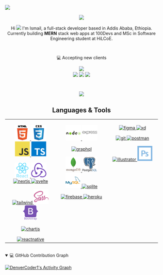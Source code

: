 <br>
<img align="center"
    src="https://user-images.githubusercontent.com/78016027/170264246-0c1093bd-7d2d-4ecf-8112-6b9ad78dcd70.svg" />
<br>
<br>
<div align="center">
    <img
        src="https://readme-typing-svg.herokuapp.com?font=Sora&duration=3000&color=03AAB4&background=FFFFFF00&center=true&lines=Software+Engineer;UI%2FUX+Designer;Design+and+Development">
</div>
<p align="center">Hi <img src="https://media.giphy.com/media/hvRJCLFzcasrR4ia7z/giphy.gif" width="15px"> I'm Ismail, a
    full-stack developer based in Addis Ababa, Ethiopia. <br>Currently
    <!-- <p>learning <strong>Flutter</strong> &</p> -->
    building <strong>MERN</strong> stack web apps at 100Devs and MSc in Software Engineering student at HiLCoE.
</p>
</div>

<br>
<p align="center">
    💻 Accepting new clients
    <br>
<p align='center'>
    <a href="mailto:ismailydev@gmail.com"><img height="30"
            src="https://img.shields.io/badge/-ismailydev@gmail.com-0d1117?logo=gmail&style=flat-square"></a>
    <br>
    <a href="https://www.linkedin.com/in/ismailydev"><img height="30"
            src="https://img.shields.io/badge/-ismailydev-0d1117?logo=linkedin&style=flat-square"></a>
    <a href="https://twitter.com/ismailydev"><img height="30"
            src="https://img.shields.io/badge/-ismailydev-0d1117?logo=twitter&style=flat-square"></a>
    <a href="https://github.com/ismailydev"><img height="30"
            src="https://img.shields.io/badge/-ismailydev-0d1117?logo=github&style=flat-square"></a>
</p>
<!-- <p align="center"> Check out <a href="https://ismailydev.netlify.app">my portfolio</a> for more information!</p> -->

<br>
<p align="center">
    <img
        src="https://github-readme-streak-stats.herokuapp.com?user=ismailydev&theme=tokyonight&hide_border=true&date_format=M%20j%5B%2C%20Y%5D&background=0d1117&ring=03AAB4&border=03AAB4&dates=648688&fire=03AAB4&currStreakLabel=03AAB4&currStreakNum=03AAB4&sideLabels=AFE4E8&sideNums=AFE4E8">
</p>
    <!-- <img src="https://github-readme-stats.vercel.app/api?username=ismailydev&show_icons=true&title_color=03AAB4&icon_color=03AAB4&text_color=AFE4E8&bg_color=0d1117"> -->

<h2 align="center" color="white">Languages & Tools</h2>

<div align="center" width="100%">
    <table>
        <tr>
            <td valign="top" width="33%">
                <br>
                <div align="center">
                    <a href="https://www.w3.org/html/" target="_blank" rel="noreferrer"> <img
                            src="https://raw.githubusercontent.com/devicons/devicon/master/icons/html5/html5-original-wordmark.svg"
                            alt="html5" width="50" height="50" />
                    </a>
                    <a href="https://www.w3schools.com/css/" target="_blank" rel="noreferrer"> <img
                            src="https://raw.githubusercontent.com/devicons/devicon/master/icons/css3/css3-original-wordmark.svg"
                            alt="css3" width="50" height="50" />
                    </a>
                    <a href="https://developer.mozilla.org/en-US/docs/Web/JavaScript" target="_blank" rel="noreferrer">
                        <img src="https://raw.githubusercontent.com/devicons/devicon/master/icons/javascript/javascript-original.svg"
                            alt="javascript" width="50" height="50" />
                    </a>
                    <a href="https://www.typescriptlang.org/" target="_blank" rel="noreferrer"> <img
                            src="https://raw.githubusercontent.com/devicons/devicon/master/icons/typescript/typescript-original.svg"
                            alt="typescript" width="50" height="50" />
                    </a>
                    <br>
                    <br>
                    <a href="https://reactjs.org/" target="_blank" rel="noreferrer"> <img
                            src="https://raw.githubusercontent.com/devicons/devicon/master/icons/react/react-original-wordmark.svg"
                            alt="react" width="50" height="50" />
                    </a>
                    <a href="https://redux.js.org" target="_blank" rel="noreferrer"> <img
                            src="https://raw.githubusercontent.com/devicons/devicon/master/icons/redux/redux-original.svg"
                            alt="redux" width="50" height="50" />
                    </a>
                    <a href="https://nextjs.org/" target="_blank" rel="noreferrer"> <img
                            src="https://cdn.worldvectorlogo.com/logos/nextjs-2.svg" alt="nextjs" width="50"
                            height="50" />
                    </a>
                    <a href="https://svelte.dev" target="_blank" rel="noreferrer"> <img
                            src="https://upload.wikimedia.org/wikipedia/commons/1/1b/Svelte_Logo.svg" alt="svelte"
                            width="50" height="50" />
                    </a>
                    <br>
                    <br>
                    <a href="https://tailwindcss.com/" target="_blank" rel="noreferrer"> <img
                            src="https://www.vectorlogo.zone/logos/tailwindcss/tailwindcss-icon.svg" alt="tailwind"
                            width="50" height="50" />
                    </a>
                    <a href="https://sass-lang.com" target="_blank" rel="noreferrer"> <img
                            src="https://raw.githubusercontent.com/devicons/devicon/master/icons/sass/sass-original.svg"
                            alt="sass" width="50" height="50" />
                    </a>
                    <a href="https://getbootstrap.com" target="_blank" rel="noreferrer"> <img
                            src="https://raw.githubusercontent.com/devicons/devicon/master/icons/bootstrap/bootstrap-plain-wordmark.svg"
                            alt="bootstrap" width="50" height="50" />
                        <br>
                        <br>
                    </a>
                    <a href="https://www.chartjs.org" target="_blank" rel="noreferrer"> <img
                            src="https://www.chartjs.org/media/logo-title.svg" alt="chartjs" width="50" height="50" />
                    </a>
                    <br>
                    <br>
                    <a href="https://reactnative.dev/" target="_blank" rel="noreferrer"> <img
                            src="https://reactnative.dev/img/header_logo.svg" alt="reactnative" width="50"
                            height="50" />
                    </a>
                </div>
            </td>
            <td valign="top" width="33%">
                <br>
                <div align="center">
                    <a href="https://nodejs.org" target="_blank" rel="noreferrer"> <img
                            src="https://raw.githubusercontent.com/devicons/devicon/master/icons/nodejs/nodejs-original-wordmark.svg"
                            alt="nodejs" width="50" height="50" />
                    </a>
                    <a href="https://expressjs.com" target="_blank" rel="noreferrer"> <img
                            src="https://raw.githubusercontent.com/devicons/devicon/master/icons/express/express-original-wordmark.svg"
                            alt="express" width="50" height="50" />
                    </a>
                    <br>
                    <br>
                    <a href="https://graphql.org" target="_blank" rel="noreferrer"> <img
                            src="https://www.vectorlogo.zone/logos/graphql/graphql-icon.svg" alt="graphql" width="50"
                            height="50" />
                    </a>
                    <br>
                    <br>
                    <a href="https://www.mongodb.com/" target="_blank" rel="noreferrer"> <img
                            src="https://raw.githubusercontent.com/devicons/devicon/master/icons/mongodb/mongodb-original-wordmark.svg"
                            alt="mongodb" width="50" height="50" />
                    </a>
                    <a href="https://www.postgresql.org" target="_blank" rel="noreferrer"> <img
                            src="https://raw.githubusercontent.com/devicons/devicon/master/icons/postgresql/postgresql-original-wordmark.svg"
                            alt="postgresql" width="50" height="50" />
                    </a>
                    <br>
                    <a href="https://www.mysql.com/" target="_blank" rel="noreferrer"> <img
                            src="https://raw.githubusercontent.com/devicons/devicon/master/icons/mysql/mysql-original-wordmark.svg"
                            alt="mysql" width="50" height="50" />
                    </a>
                    <a href="https://www.sqlite.org/" target="_blank" rel="noreferrer"> <img
                            src="https://www.vectorlogo.zone/logos/sqlite/sqlite-icon.svg" alt="sqlite" width="50"
                            height="50" />
                    </a>
                    <br>
                    <br>
                    <a href="https://firebase.google.com/" target="_blank" rel="noreferrer"> <img
                            src="https://www.vectorlogo.zone/logos/firebase/firebase-icon.svg" alt="firebase" width="50"
                            height="50" />
                    </a>
                    <a href="https://heroku.com" target="_blank" rel="noreferrer"> <img
                            src="https://www.vectorlogo.zone/logos/heroku/heroku-icon.svg" alt="heroku" width="50"
                            height="50" />
                    </a>
                </div>
            </td>
            <td valign="top" width="33%">
                <br>
                <div align="center">
                    <a href="https://www.figma.com/" target="_blank" rel="noreferrer"> <img
                            src="https://www.vectorlogo.zone/logos/figma/figma-icon.svg" alt="figma" width="50"
                            height="50" />
                    </a>
                    <a href="https://www.adobe.com/products/xd.html" target="_blank" rel="noreferrer"> <img
                            src="https://cdn.worldvectorlogo.com/logos/adobe-xd.svg" alt="xd" width="50" height="50" />
                    </a>
                    <br>
                    <br>
                    <a href="https://git-scm.com/" target="_blank" rel="noreferrer"> <img
                            src="https://www.vectorlogo.zone/logos/git-scm/git-scm-icon.svg" alt="git" width="50"
                            height="50" />
                    </a>
                    <a href="https://postman.com" target="_blank" rel="noreferrer"> <img
                            src="https://www.vectorlogo.zone/logos/getpostman/getpostman-icon.svg" alt="postman"
                            width="50" height="50" />
                    </a>
                    <br>
                    <br>
                    <a href="https://www.adobe.com/in/products/illustrator.html" target="_blank" rel="noreferrer"> <img
                            src="https://www.vectorlogo.zone/logos/adobe_illustrator/adobe_illustrator-icon.svg"
                            alt="illustrator" width="50" height="50" />
                    </a>
                    <a href="https://www.photoshop.com/en" target="_blank" rel="noreferrer"> <img
                            src="https://raw.githubusercontent.com/devicons/devicon/master/icons/photoshop/photoshop-line.svg"
                            alt="photoshop" width="50" height="50" />
                    </a>
                    <br>
                    <br>
                </div>
            </td>
        </tr>
    </table>
</div>
</br>
<details width="50%" open>
    <summary>💻 GitHub Contribution Graph</summary>
    <br />
    <a href="https://github.com/ashutosh00710/github-readme-activity-graph"><img alt="DenverCoder1's Activity Graph"
            src="https://denvercoder1-activity-graph.herokuapp.com/graph/?username=ismailydev&bg_color=0d1117&color=AFE4E8&line=03AAB4&point=F4F4F4&hide_border=false" /></a>
</details>
